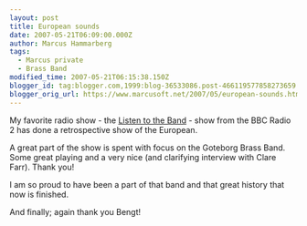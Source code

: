```yaml
---
layout: post
title: European sounds
date: 2007-05-21T06:09:00.000Z
author: Marcus Hammarberg
tags:
  - Marcus private
  - Brass Band
modified_time: 2007-05-21T06:15:38.150Z
blogger_id: tag:blogger.com,1999:blog-36533086.post-466119577858273659
blogger_orig_url: https://www.marcusoft.net/2007/05/european-sounds.html
---
```


My favorite radio show - the [Listen to the
Band](http://www.bbc.co.uk/radio/aod/networks/radio2/aod.shtml?radio2/listenband) -
show from the BBC Radio 2 has done a retrospective show of the
European.

A great part of the show is spent with focus on the Goteborg Brass Band.
Some great playing and a very nice (and clarifying interview with Clare
Farr). Thank you!

I am so proud to have been a part of that band and that great history
that now is finished.

And finally; again thank you Bengt!
